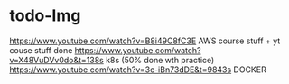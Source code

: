 # todo-Img


https://www.youtube.com/watch?v=B8i49C8fC3E   AWS
course stuff + yt 
couse stuff done
https://www.youtube.com/watch?v=X48VuDVv0do&t=138s k8s (50% done wth practice)
https://www.youtube.com/watch?v=3c-iBn73dDE&t=9843s DOCKER
